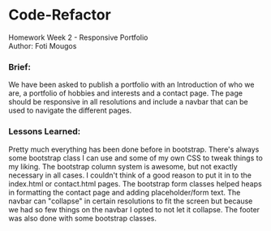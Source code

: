 # Code-Refactor
Homework Week 2 - Responsive Portfolio<br>
Author: Foti Mougos<br>

### Brief:
We have been asked to publish a portfolio with an Introduction of who we are, a portfolio of hobbies and interests and a contact page. The page should be responsive in all resolutions and include a navbar that can be used to navigate the different pages.

### Lessons Learned:
Pretty much everything has been done before in bootstrap. There's always some bootstrap class I can use and some of my own CSS to tweak things to my liking. The bootstrap column system is awesome, but not exactly necessary in all cases. I couldn't think of a good reason to put it in to the index.html or contact.html pages. The bootstrap form classes helped heaps in formatting the contact page and adding placeholder/form text. The navbar can "collapse" in certain resolutions to fit the screen but because we had so few things on the navbar I opted to not let it collapse. The footer was also done with some bootstrap classes.